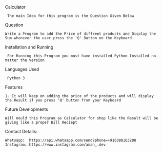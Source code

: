 Calculator

     The main Idea for this program is the Question Given Below


Question
	
	Write a Program to add the Price of diffrent products and Display the Sum whenever the user press the 'Q' Button on the Keyboard

Installation and Running

     For Running this Program you must have installed Python Installed no matter the Version

Languages Used

	 Python 3

Features

    1. It will keep on adding the price of the products and will display the Result if you press 'Q' button from your Keyboard

Future Developments

    Will mould this Program as Calculator for shop like the Result will be giving like a proper Bill Reciept

Contact Details: 
    
    Whatsapp:  https://api.whatsapp.com/send?phone=+916388163288
    Instagram: https://www.instagram.com/aman_.dev
